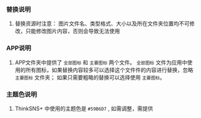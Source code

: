 

### 替换说明
1.  替换资源时注意：  图片文件名、类型格式、大小以及所在文件夹位置均不可修改，只能修改图片内容，否则会导致无法使用


### APP说明

1. APP文件夹中提供了 `全部图标` 和 `主要图标` 两个文件。 `全部图标` 文件为应用中使用的所有图标，如果替换内容较多可以选择这个文件件的内容进行替换，忽略 `主要图标` 文件夹； 如果只需要粗略的替换可以选择使用 `主要图标`。


###  主题色说明

1. ThinkSNS+ 中使用的主题色是 `#59B6D7` , 如需调整，需提供
